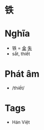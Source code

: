 # 铁

# Nghĩa
* 铁 = [金](金.md) [失](失.md)
* sắt, thiết

# Phát âm
* /thiết/

# Tags
* Hán Việt

<script>window.HANZI_FIELD='铁';</script>
